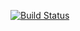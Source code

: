 [![Build Status](http://venus:8080/view/Integration%20Jobs/job/I40-ddynamic_reconfigure-dubnium-devel_dubnium/badge/icon)](http://venus:8080/view/Integration%20Jobs/job/I40-ddynamic_reconfigure-dubnium-devel_dubnium/)